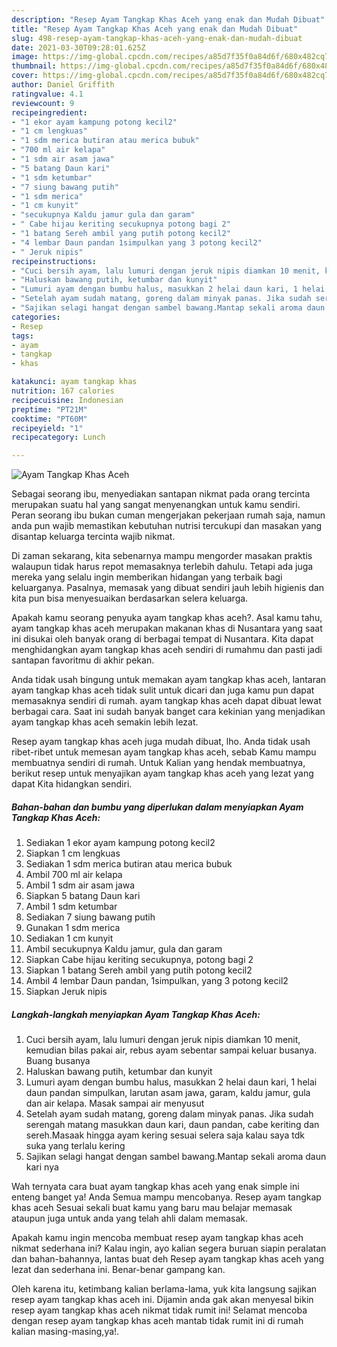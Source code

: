 ```yaml
---
description: "Resep Ayam Tangkap Khas Aceh yang enak dan Mudah Dibuat"
title: "Resep Ayam Tangkap Khas Aceh yang enak dan Mudah Dibuat"
slug: 498-resep-ayam-tangkap-khas-aceh-yang-enak-dan-mudah-dibuat
date: 2021-03-30T09:28:01.625Z
image: https://img-global.cpcdn.com/recipes/a85d7f35f0a84d6f/680x482cq70/ayam-tangkap-khas-aceh-foto-resep-utama.jpg
thumbnail: https://img-global.cpcdn.com/recipes/a85d7f35f0a84d6f/680x482cq70/ayam-tangkap-khas-aceh-foto-resep-utama.jpg
cover: https://img-global.cpcdn.com/recipes/a85d7f35f0a84d6f/680x482cq70/ayam-tangkap-khas-aceh-foto-resep-utama.jpg
author: Daniel Griffith
ratingvalue: 4.1
reviewcount: 9
recipeingredient:
- "1 ekor ayam kampung potong kecil2"
- "1 cm lengkuas"
- "1 sdm merica butiran atau merica bubuk"
- "700 ml air kelapa"
- "1 sdm air asam jawa"
- "5 batang Daun kari"
- "1 sdm ketumbar"
- "7 siung bawang putih"
- "1 sdm merica"
- "1 cm kunyit"
- "secukupnya Kaldu jamur gula dan garam"
- " Cabe hijau keriting secukupnya potong bagi 2"
- "1 batang Sereh ambil yang putih potong kecil2"
- "4 lembar Daun pandan 1simpulkan yang 3 potong kecil2"
- " Jeruk nipis"
recipeinstructions:
- "Cuci bersih ayam, lalu lumuri dengan jeruk nipis diamkan 10 menit, kemudian bilas pakai air, rebus ayam sebentar sampai keluar busanya. Buang busanya"
- "Haluskan bawang putih, ketumbar dan kunyit"
- "Lumuri ayam dengan bumbu halus, masukkan 2 helai daun kari, 1 helai daun pandan simpulkan, larutan asam jawa, garam, kaldu jamur, gula dan air kelapa. Masak sampai air menyusut"
- "Setelah ayam sudah matang, goreng dalam minyak panas. Jika sudah serengah matang masukkan daun kari, daun pandan, cabe keriting dan sereh.Masaak hingga ayam kering sesuai selera saja kalau saya tdk suka yang terlalu kering"
- "Sajikan selagi hangat dengan sambel bawang.Mantap sekali aroma daun kari nya"
categories:
- Resep
tags:
- ayam
- tangkap
- khas

katakunci: ayam tangkap khas 
nutrition: 167 calories
recipecuisine: Indonesian
preptime: "PT21M"
cooktime: "PT60M"
recipeyield: "1"
recipecategory: Lunch

---
```



![Ayam Tangkap Khas Aceh](https://img-global.cpcdn.com/recipes/a85d7f35f0a84d6f/680x482cq70/ayam-tangkap-khas-aceh-foto-resep-utama.jpg)

Sebagai seorang ibu, menyediakan santapan nikmat pada orang tercinta merupakan suatu hal yang sangat menyenangkan untuk kamu sendiri. Peran seorang ibu bukan cuman mengerjakan pekerjaan rumah saja, namun anda pun wajib memastikan kebutuhan nutrisi tercukupi dan masakan yang disantap keluarga tercinta wajib nikmat.

Di zaman  sekarang, kita sebenarnya mampu mengorder masakan praktis walaupun tidak harus repot memasaknya terlebih dahulu. Tetapi ada juga mereka yang selalu ingin memberikan hidangan yang terbaik bagi keluarganya. Pasalnya, memasak yang dibuat sendiri jauh lebih higienis dan kita pun bisa menyesuaikan berdasarkan selera keluarga. 



Apakah kamu seorang penyuka ayam tangkap khas aceh?. Asal kamu tahu, ayam tangkap khas aceh merupakan makanan khas di Nusantara yang saat ini disukai oleh banyak orang di berbagai tempat di Nusantara. Kita dapat menghidangkan ayam tangkap khas aceh sendiri di rumahmu dan pasti jadi santapan favoritmu di akhir pekan.

Anda tidak usah bingung untuk memakan ayam tangkap khas aceh, lantaran ayam tangkap khas aceh tidak sulit untuk dicari dan juga kamu pun dapat memasaknya sendiri di rumah. ayam tangkap khas aceh dapat dibuat lewat berbagai cara. Saat ini sudah banyak banget cara kekinian yang menjadikan ayam tangkap khas aceh semakin lebih lezat.

Resep ayam tangkap khas aceh juga mudah dibuat, lho. Anda tidak usah ribet-ribet untuk memesan ayam tangkap khas aceh, sebab Kamu mampu membuatnya sendiri di rumah. Untuk Kalian yang hendak membuatnya, berikut resep untuk menyajikan ayam tangkap khas aceh yang lezat yang dapat Kita hidangkan sendiri.

<!--inarticleads1-->

##### Bahan-bahan dan bumbu yang diperlukan dalam menyiapkan Ayam Tangkap Khas Aceh:

1. Sediakan 1 ekor ayam kampung potong kecil2
1. Siapkan 1 cm lengkuas
1. Sediakan 1 sdm merica butiran atau merica bubuk
1. Ambil 700 ml air kelapa
1. Ambil 1 sdm air asam jawa
1. Siapkan 5 batang Daun kari
1. Ambil 1 sdm ketumbar
1. Sediakan 7 siung bawang putih
1. Gunakan 1 sdm merica
1. Sediakan 1 cm kunyit
1. Ambil secukupnya Kaldu jamur, gula dan garam
1. Siapkan  Cabe hijau keriting secukupnya, potong bagi 2
1. Siapkan 1 batang Sereh ambil yang putih potong kecil2
1. Ambil 4 lembar Daun pandan, 1simpulkan, yang 3 potong kecil2
1. Siapkan  Jeruk nipis




<!--inarticleads2-->

##### Langkah-langkah menyiapkan Ayam Tangkap Khas Aceh:

1. Cuci bersih ayam, lalu lumuri dengan jeruk nipis diamkan 10 menit, kemudian bilas pakai air, rebus ayam sebentar sampai keluar busanya. Buang busanya
1. Haluskan bawang putih, ketumbar dan kunyit
1. Lumuri ayam dengan bumbu halus, masukkan 2 helai daun kari, 1 helai daun pandan simpulkan, larutan asam jawa, garam, kaldu jamur, gula dan air kelapa. Masak sampai air menyusut
1. Setelah ayam sudah matang, goreng dalam minyak panas. Jika sudah serengah matang masukkan daun kari, daun pandan, cabe keriting dan sereh.Masaak hingga ayam kering sesuai selera saja kalau saya tdk suka yang terlalu kering
1. Sajikan selagi hangat dengan sambel bawang.Mantap sekali aroma daun kari nya




Wah ternyata cara buat ayam tangkap khas aceh yang enak simple ini enteng banget ya! Anda Semua mampu mencobanya. Resep ayam tangkap khas aceh Sesuai sekali buat kamu yang baru mau belajar memasak ataupun juga untuk anda yang telah ahli dalam memasak.

Apakah kamu ingin mencoba membuat resep ayam tangkap khas aceh nikmat sederhana ini? Kalau ingin, ayo kalian segera buruan siapin peralatan dan bahan-bahannya, lantas buat deh Resep ayam tangkap khas aceh yang lezat dan sederhana ini. Benar-benar gampang kan. 

Oleh karena itu, ketimbang kalian berlama-lama, yuk kita langsung sajikan resep ayam tangkap khas aceh ini. Dijamin anda gak akan menyesal bikin resep ayam tangkap khas aceh nikmat tidak rumit ini! Selamat mencoba dengan resep ayam tangkap khas aceh mantab tidak rumit ini di rumah kalian masing-masing,ya!.

